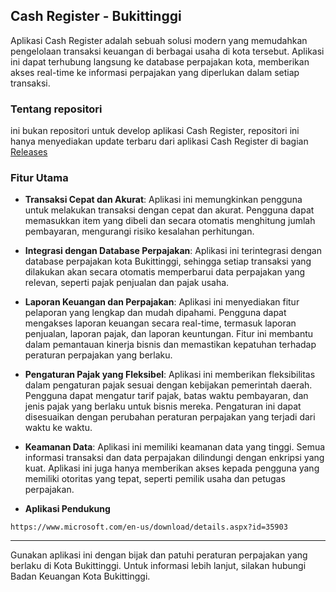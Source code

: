 ## Cash Register - Bukittinggi

Aplikasi Cash Register adalah sebuah solusi modern yang memudahkan pengelolaan transaksi keuangan di berbagai usaha di kota tersebut. Aplikasi ini dapat terhubung langsung ke database perpajakan kota, memberikan akses real-time ke informasi perpajakan yang diperlukan dalam setiap transaksi.

### Tentang repositori
ini bukan repositori untuk develop aplikasi Cash Register, repositori ini hanya menyediakan update terbaru dari aplikasi Cash Register di bagian [Releases](https://github.com/harlansr/Bukittinggi_CashRegister_release/releases)

### Fitur Utama

- **Transaksi Cepat dan Akurat**: Aplikasi ini memungkinkan pengguna untuk melakukan transaksi dengan cepat dan akurat. Pengguna dapat memasukkan item yang dibeli dan secara otomatis menghitung jumlah pembayaran, mengurangi risiko kesalahan perhitungan.

- **Integrasi dengan Database Perpajakan**: Aplikasi ini terintegrasi dengan database perpajakan kota Bukittinggi, sehingga setiap transaksi yang dilakukan akan secara otomatis memperbarui data perpajakan yang relevan, seperti pajak penjualan dan pajak usaha.

- **Laporan Keuangan dan Perpajakan**: Aplikasi ini menyediakan fitur pelaporan yang lengkap dan mudah dipahami. Pengguna dapat mengakses laporan keuangan secara real-time, termasuk laporan penjualan, laporan pajak, dan laporan keuntungan. Fitur ini membantu dalam pemantauan kinerja bisnis dan memastikan kepatuhan terhadap peraturan perpajakan yang berlaku.

- **Pengaturan Pajak yang Fleksibel**: Aplikasi ini memberikan fleksibilitas dalam pengaturan pajak sesuai dengan kebijakan pemerintah daerah. Pengguna dapat mengatur tarif pajak, batas waktu pembayaran, dan jenis pajak yang berlaku untuk bisnis mereka. Pengaturan ini dapat disesuaikan dengan perubahan peraturan perpajakan yang terjadi dari waktu ke waktu.

- **Keamanan Data**: Aplikasi ini memiliki keamanan data yang tinggi. Semua informasi transaksi dan data perpajakan dilindungi dengan enkripsi yang kuat. Aplikasi ini juga hanya memberikan akses kepada pengguna yang memiliki otoritas yang tepat, seperti pemilik usaha dan petugas perpajakan.


- **Aplikasi Pendukung**
```
https://www.microsoft.com/en-us/download/details.aspx?id=35903
```
---

Gunakan aplikasi ini dengan bijak dan patuhi peraturan perpajakan yang berlaku di Kota Bukittinggi. Untuk informasi lebih lanjut, silakan hubungi Badan Keuangan Kota Bukittinggi.